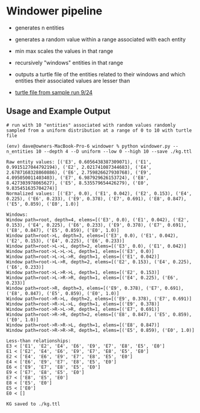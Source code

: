 # Windower pipeline

- generates n entities 
- generates a random value within a range associated with each entity
- min max scales the values in that range 
- recursively "windows" entities in that range
- outputs a turtle file of the entities related to their windows and which entities their associated values are lesser than

- [turtle file from sample run 9/24](./kg.ttl)

## Usage and Example Output

```
# run with 10 "entities" associated with random values randomly sampled from a uniform distribution at a range of 0 to 10 with turtle file 

(env) dave@owners-MacBook-Pro-6 windower % python windower.py --n_entities 10 --depth 4 --D uniform --low 0 --high 10 --save ./kg.ttl

Raw entity values: [('E3', 0.6056438387309071), ('E1', 0.9915127044792194), ('E2', 2.021741087344683), ('E4', 2.6787168328860886), ('E6', 2.759826627930768), ('E9', 4.095050011403403), ('E7', 6.987929626153724), ('E8', 8.427303978065627), ('E5', 8.535579654426279), ('E0', 9.835451635704274)]
Normalized values: [('E3', 0.0), ('E1', 0.042), ('E2', 0.153), ('E4', 0.225), ('E6', 0.233), ('E9', 0.378), ('E7', 0.691), ('E8', 0.847), ('E5', 0.859), ('E0', 1.0)]

Windows:
Window path=root, depth=4, elems=[('E3', 0.0), ('E1', 0.042), ('E2', 0.153), ('E4', 0.225), ('E6', 0.233), ('E9', 0.378), ('E7', 0.691), ('E8', 0.847), ('E5', 0.859), ('E0', 1.0)]
Window path=root->L, depth=3, elems=[('E3', 0.0), ('E1', 0.042), ('E2', 0.153), ('E4', 0.225), ('E6', 0.233)]
Window path=root->L->L, depth=2, elems=[('E3', 0.0), ('E1', 0.042)]
Window path=root->L->L->L, depth=1, elems=[('E3', 0.0)]
Window path=root->L->L->R, depth=1, elems=[('E1', 0.042)]
Window path=root->L->R, depth=2, elems=[('E2', 0.153), ('E4', 0.225), ('E6', 0.233)]
Window path=root->L->R->L, depth=1, elems=[('E2', 0.153)]
Window path=root->L->R->R, depth=1, elems=[('E4', 0.225), ('E6', 0.233)]
Window path=root->R, depth=3, elems=[('E9', 0.378), ('E7', 0.691), ('E8', 0.847), ('E5', 0.859), ('E0', 1.0)]
Window path=root->R->L, depth=2, elems=[('E9', 0.378), ('E7', 0.691)]
Window path=root->R->L->L, depth=1, elems=[('E9', 0.378)]
Window path=root->R->L->R, depth=1, elems=[('E7', 0.691)]
Window path=root->R->R, depth=2, elems=[('E8', 0.847), ('E5', 0.859), ('E0', 1.0)]
Window path=root->R->R->L, depth=1, elems=[('E8', 0.847)]
Window path=root->R->R->R, depth=1, elems=[('E5', 0.859), ('E0', 1.0)]

Less-than relationships:
E3 < ['E1', 'E2', 'E4', 'E6', 'E9', 'E7', 'E8', 'E5', 'E0']
E1 < ['E2', 'E4', 'E6', 'E9', 'E7', 'E8', 'E5', 'E0']
E2 < ['E4', 'E6', 'E9', 'E7', 'E8', 'E5', 'E0']
E4 < ['E6', 'E9', 'E7', 'E8', 'E5', 'E0']
E6 < ['E9', 'E7', 'E8', 'E5', 'E0']
E9 < ['E7', 'E8', 'E5', 'E0']
E7 < ['E8', 'E5', 'E0']
E8 < ['E5', 'E0']
E5 < ['E0']
E0 < []

KG saved to ./kg.ttl

```
